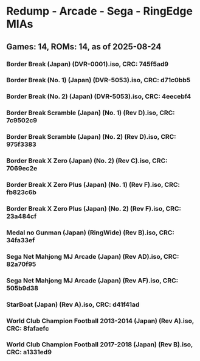 # Redump - Arcade - Sega - RingEdge MIAs
## Games: 14, ROMs: 14, as of 2025-08-24

### Border Break (Japan) (DVR-0001).iso, CRC: 745f5ad9
### Border Break (No. 1) (Japan) (DVR-5053).iso, CRC: d71c0bb5
### Border Break (No. 2) (Japan) (DVR-5053).iso, CRC: 4eecebf4
### Border Break Scramble (Japan) (No. 1) (Rev D).iso, CRC: 7c9502c9
### Border Break Scramble (Japan) (No. 2) (Rev D).iso, CRC: 975f3383
### Border Break X Zero (Japan) (No. 2) (Rev C).iso, CRC: 7069ec2e
### Border Break X Zero Plus (Japan) (No. 1) (Rev F).iso, CRC: fb823c6b
### Border Break X Zero Plus (Japan) (No. 2) (Rev F).iso, CRC: 23a484cf
### Medal no Gunman (Japan) (RingWide) (Rev B).iso, CRC: 34fa33ef
### Sega Net Mahjong MJ Arcade (Japan) (Rev AD).iso, CRC: 82a70f95
### Sega Net Mahjong MJ Arcade (Japan) (Rev AF).iso, CRC: 505b9d38
### StarBoat (Japan) (Rev A).iso, CRC: d41f41ad
### World Club Champion Football 2013-2014 (Japan) (Rev A).iso, CRC: 8fafaefc
### World Club Champion Football 2017-2018 (Japan) (Rev B).iso, CRC: a1331ed9
